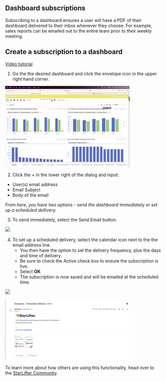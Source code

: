 ## Dashboard subscriptions
Subscribing to a dashboard ensures a user will have a PDF of their dashboard delivered to their inbox whenever they choose. For example, sales reports can be emailed out to the entire team prior to their weekly meeting. 

## Create a subscription to a dashboard
[Video tutorial](https://www.youtube.com/watch?app=desktop&v=34M9BJS9wjk)

1.	Go the the desired dashboard and click the envelope icon in the upper right hand corner.

<img src="../assets/dashboard_subscriptions_1.png"  style="width:400px" class="border"></img>

2.  Click the + in the lower right of the dialog and input:
* User(s) email address
* Email Subject
* Body of the email

*From here, you have two options - send the dashboard immediately or set up a scheduled dellivery.*

3. To send immediately, select the Send Email button.

<img src="../assets/subscription_dashboard_1.png"  style="width:400px" class="border"></img>

4. To set up a scheduled delivery, select the calendar icon next to the the email address line.
   * You then have the option to set the delivery frequency, plus the days and time of delivery.
   * Be sure to check the Active check box to ensure the subscription is live.
   * Select **OK**
   * The subscription is now saved and will be emailed at the scheduled time.


<img src="../assets/subscription_dashboard_2.png"  style="width:400px" class="border"></img>
 
<img src="../assets/dashboard_subscriptions_3.png"  style="width:400px" class="border"></img>



To learn more about how others are using this functionality, head over to the [StarLifter Community](https://community.starlifter.io).
